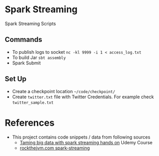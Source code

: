 # Spark Streaming

Spark Streaming Scripts

## Commands
- To publish logs to socket `nc -kl 9999 -i 1 < access_log.txt`
- To build Jar `sbt assembly`
- Spark Submit

## Set Up

- Create a checkpoint location `~/code/checkpoint/` 
- Create `twitter.txt` file with Twitter Credentials. For example check `twitter_sample.txt`

# References
- This project contains code snippets / data from following sources
  - [Taming big data with spark streaming hands on](https://www.udemy.com/course/taming-big-data-with-spark-streaming-hands-on/) Udemy Course
  - [rockthejvm.com  spark-streaming](https://rockthejvm.com/p/spark-streaming)